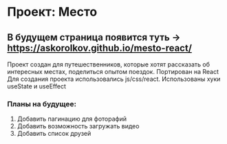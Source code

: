 # Проект: Место
В будущем страница появится туть -> https://askorolkov.github.io/mesto-react/
------
Проект создан для путешественников, которые хотят рассказать об интересных местах, поделиться опытом поездок.
Портирован на React
Для создания проекта использовались js/css/react.
Использованы хуки useState и useEffect

### Планы на будущее:
1. Добавить пагинацию для фоторафий
2. Добавить возможность загружать видео
3. Добавить список друзей

